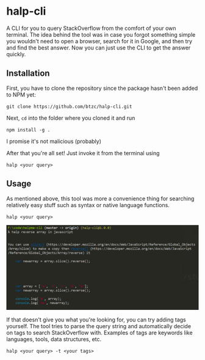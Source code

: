 # halp-cli
A CLI for you to query StackOverflow from the comfort of your own terminal. The idea behind the tool was in case you forgot something simple you wouldn't need to open a browser, search for it in Google, and then try and find the best answer. Now you can just use the CLI to get the answer quickly.

## Installation
First, you have to clone the repository since the package hasn't been added to NPM yet:
```
git clone https://github.com/btzc/halp-cli.git
```

Next, `cd` into the folder where you cloned it and run
```
npm install -g .
```
I promise it's not malicious (probably)

After that you're all set! Just invoke it from the terminal using
```
halp <your query>
```


## Usage
As mentioned above, this tool was more a convenience thing for searching relatively easy stuff such as syntax or native language functions.

```
halp <your query>
```

![reverse list example](https://github.com/btzc/halp-cli/blob/master/imgs/javascript_example.PNG)

If that doesn't give you what you're looking for, you can try adding tags yourself. The tool tries to parse the query string and automatically decide on tags to search StackOverflow with. Examples of tags are keywords like languages, tools, data structures, etc.

```
halp <your query> -t <your tags>
```

